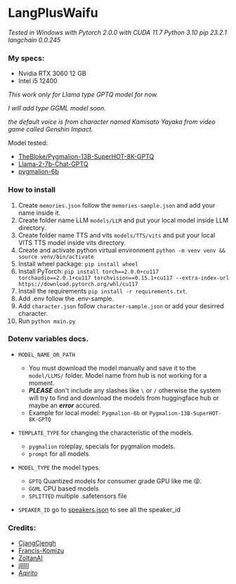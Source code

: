 
# LangPlusWaifu
*Tested in Windows with Pytorch 2.0.0 with CUDA 11.7*
*Python 3.10*
*pip 23.2.1*
*langchain 0.0.245*

### My specs:
* Nvidia RTX 3060 12 GB
* Intel i5 12400

*This work only for Llama type GPTQ model for now.*

*I will add type GGML model soon.*

*the default voice is from character named Kamisato Yayaka from video game called Genshin Impact.*

Model tested:
* [TheBloke/Pygmalion-13B-SuperHOT-8K-GPTQ](https://huggingface.co/TheBloke/Pygmalion-13B-SuperHOT-8K-GPTQ/tree/main)
* [Llama-2-7b-Chat-GPTQ](https://huggingface.co/TheBloke/Llama-2-7b-Chat-GPTQ)
* [pygmalion-6b](PygmalionAI/pygmalion-6b)


### How to install
1. Create ```memories.json``` follow the ```memories-sample.json``` and add your name inside it.
2. Create folder name LLM ```models/LLM``` and put your local model inside LLM directory.
3. Create folder name TTS and vits ```models/TTS/vits``` and put your local VITS TTS model inside vits directory.
4. Create and activate python virtual environment ```python -m venv venv && source venv/bin/activate```
5. Install wheel package: ```pip install wheel```
5. Install PyTorch: ```pip install torch==2.0.0+cu117 torchaudio==2.0.1+cu117 torchvision==0.15.1+cu117 --extra-index-url https://download.pytorch.org/whl/cu117```
6. Install the requirements ```pip install -r requirements.txt```.
7. Add .env follow the .env-sample.
8. Add ```character.json``` follow ```character-sample.json``` or add your desirred character.
9. Run ```python main.py```

### Dotenv variables docs.

* ```MODEL_NAME_OR_PATH```
  - You must download the model manually and save it to the ```model/LLMS/``` folder. Model name from hub is not working for a moment.
  - ***PLEASE*** don't include any slashes like ```\``` or ```/``` otherwise the system will try to find and download the models from huggingface hub or maybe an ***error*** accured.
  - Example for local model: ```Pygmalion-6b``` or ```Pygmalion-13B-SuperHOT-8K-GPTQ```

* ```TEMPLATE_TYPE```  for changing the characteristic of the models.
  - ```pygmalion``` roleplay, specials for pygmalion models.
  - ```prompt``` for all models.

* ```MODEL_TYPE``` the model types.
  - ```GPTQ```     Quantized models for consumer grade GPU like me 😝.
  - ```GGML```     CPU based models
  - ```SPLITTED``` multiple .safetensors file

* ```SPEAKER_ID``` go to [speakers.json](models/TTS/speakers.json) to see all the speaker_id

### Credits: 
* [CjangCjengh](https://github.com/CjangCjengh)
* [Francis-Komizu](https://github.com/Francis-Komizu)
* [ZoltanAI](https://github.com/ZoltanAI)
* [jllllll](https://github.com/jllllll)
* [Aqirito](https://github.com/Aqirito)
